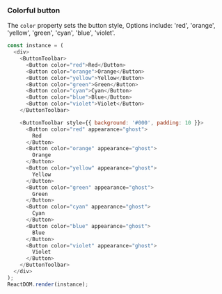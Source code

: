 ### Colorful button

The `color` property sets the button style, Options include: 'red', 'orange', 'yellow', 'green', 'cyan', 'blue', 'violet'.

<!--start-code-->

```js
const instance = (
  <div>
    <ButtonToolbar>
      <Button color="red">Red</Button>
      <Button color="orange">Orange</Button>
      <Button color="yellow">Yellow</Button>
      <Button color="green">Green</Button>
      <Button color="cyan">Cyan</Button>
      <Button color="blue">Blue</Button>
      <Button color="violet">Violet</Button>
    </ButtonToolbar>

    <ButtonToolbar style={{ background: '#000', padding: 10 }}>
      <Button color="red" appearance="ghost">
        Red
      </Button>
      <Button color="orange" appearance="ghost">
        Orange
      </Button>
      <Button color="yellow" appearance="ghost">
        Yellow
      </Button>
      <Button color="green" appearance="ghost">
        Green
      </Button>
      <Button color="cyan" appearance="ghost">
        Cyan
      </Button>
      <Button color="blue" appearance="ghost">
        Blue
      </Button>
      <Button color="violet" appearance="ghost">
        Violet
      </Button>
    </ButtonToolbar>
  </div>
);
ReactDOM.render(instance);
```

<!--end-code-->
